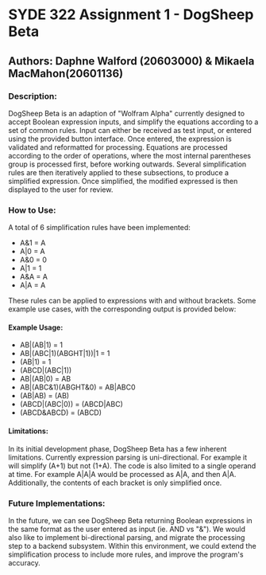 # SYDE 322 Assignment 1 - DogSheep Beta
## Authors: Daphne Walford (20603000) & Mikaela MacMahon(20601136)


### Description:
DogSheep Beta is an adaption of "Wolfram Alpha" currently designed to accept Boolean expression inputs, and simplify the equations according to a set of common rules. Input can either be received as test input, or entered using the provided button interface. Once entered, the expression is validated and reformatted for processing. Equations are processed according to the order of operations, where the most internal parentheses group is processed first, before working outwards. Several simplification rules are then iteratively applied to these subsections, to produce a simplified expression. Once simplified, the modified expressed is then displayed to the user for review. 

### How to Use:
A total of 6 simplification rules have been implemented:
* A&1 = A
* A|0 = A
* A&0 = 0
* A|1 = 1
* A&A = A
* A|A = A

These rules can be applied to expressions with and without brackets. Some example use cases, with the corresponding output is provided below:

#### Example Usage:
* AB|(AB|1) = 1
* AB|(ABC|1)(ABGHT|1))|1 = 1
* (AB|1) = 1
* (ABCD|(ABC|1))
* AB|(AB|0) = AB
* AB|(ABC&1)(ABGHT&0) = AB|ABC0 
* (AB|AB) = (AB)
* (ABCD|(ABC|0)) = (ABCD|ABC)
* (ABCD&ABCD) = (ABCD)

#### Limitations:
In its initial development phase, DogSheep Beta has a few inherent limitations. Currently expression parsing is uni-directional. For example it will simplify (A+1) but not (1+A). The code is also limited to a single operand at time. For example A|A|A would be processed as A|A, and then A|A. Additionally, the contents of each bracket is only simplified once. 

### Future Implementations:
In the future, we can see DogSheep Beta returning Boolean expressions in the same format as the user entered as input (ie. AND vs "&"). We would also like to implement bi-directional parsing, and migrate the processing step to a backend subsystem. Within this environment, we could extend the simplification process to include more rules, and improve the program's accuracy.


